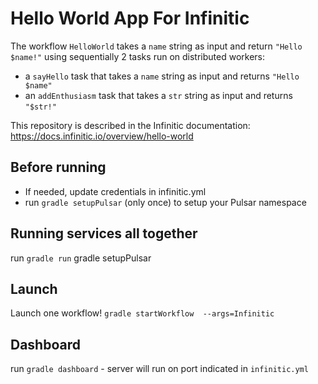 # Hello World App For Infinitic

The workflow `HelloWorld` takes a `name` string as input and return `"Hello $name!"` using sequentially 2 tasks run on distributed workers:

- a `sayHello` task that takes a `name` string as input and returns `"Hello $name"`
- an `addEnthusiasm` task that takes a `str` string as input and returns `"$str!"`

This repository is described in the Infinitic documentation: https://docs.infinitic.io/overview/hello-world

## Before running
- If needed, update credentials in infinitic.yml
- run `gradle setupPulsar` (only once) to setup your Pulsar namespace

## Running services all together
run `gradle run`
gradle setupPulsar
## Launch
Launch one workflow! `gradle startWorkflow  --args=Infinitic`

## Dashboard
run `gradle dashboard` - server will run on port indicated in `infinitic.yml`
